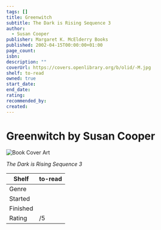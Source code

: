 ```yaml
---
tags: []
title: Greenwitch
subtitle: The Dark is Rising Sequence 3
author:
  - Susan Cooper
publisher: Margaret K. McElderry Books
published: 2002-04-15T00:00:00+01:00
page_count: 
isbn: 
description: ""
coverUrl: https://covers.openlibrary.org/b/olid/-M.jpg
shelf: to-read
owned: true
start_date: 
end_date: 
rating: 
recommended_by: 
created: 
---
```


# Greenwitch by Susan Cooper

![Book Cover Art](https://covers.openlibrary.org/b/olid/-M.jpg)

_The Dark is Rising Sequence 3_

| Shelf | to-read |
| --- | --- |
| Genre |  |
| Started |  |
| Finished |  |
| Rating | /5 |

